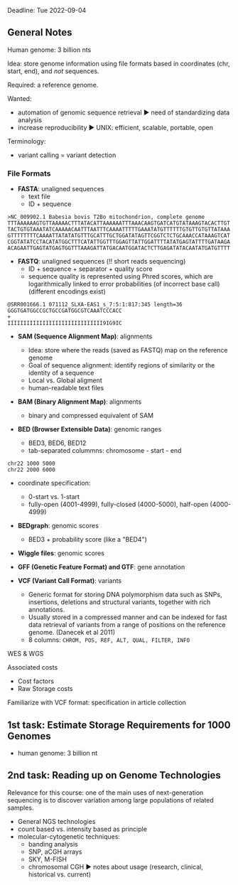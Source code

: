 Deadline: Tue 2022-09-04

## General Notes

Human genome: 3 billion nts

Idea: store genome information using file formats based in coordinates (chr, start, end), and _not_ sequences.

Required: a reference genome.

Wanted: 
* automation of genomic sequence retrieval ▶️ need of standardizing data analysis
* increase reproducibility ▶️ UNIX: efficient, scalable, portable, open

Terminology:
* variant calling = variant detection

### File Formats
* **FASTA**: unaligned sequences
  * text file
  * ID + sequence
  
```
>NC_009902.1 Babesia bovis T2Bo mitochondrion, complete genome
TTTAAAAAAGTGTTAAAAACTTTATACATTAAAAAATTTAAACAAGTGATCATGTATAAAGTACACTTGT
TACTGTGTAAATATCAAAAACAATTTAATTTCAAAATTTTTGAAATATGTTTTTTGTGTTGTGTTATAAA
GTTTTTTTTCAAAATTATATATGTTTGCATTTGCTGGATATAGTTCGGTCTCTGCAAACCATAAAGTCAT
CGGTATATCCTACATATGGCTTTCATATTGGTTTGGAGTTATTGGATTTTATATGAGTATTTTGATAAGA
ACAGAATTGAGTATGAGTGGTTTAAAGATTATGACAATGGATACTCTTGAGATATACAATATGATGTTTT
```

* **FASTQ**: unaligned sequences (:bangbang: short reads sequencing)
  * ID + sequence + separator + quality score
  * sequence quality is represented using Phred scores, which are logarithmically linked to error probabilities (of incorrect base call) (different encodings exist)
```
@SRR001666.1 071112_SLXA-EAS1_s_7:5:1:817:345 length=36
GGGTGATGGCCGCTGCCGATGGCGTCAAATCCCACC
+
IIIIIIIIIIIIIIIIIIIIIIIIIIIIII9IG9IC
```

* **SAM (Sequence Alignment Map)**: alignments
  * Idea: store where the reads (saved as FASTQ) map on the reference genome
  * Goal of sequence alignment: identify regions of similarity or the identity of a sequence
  * Local vs. Global aligment
  * human-readable text files
  
* **BAM (Binary Alignment Map)**: alignments
  * binary and compressed equivalent of SAM
  
* **BED (Browser Extensible Data)**: genomic ranges
  * BED3, BED6, BED12
  * tab-separated colummns: chromosome - start - end

```
chr22 1000 5000
chr22 2000 6000
```
  * coordinate specification: 
    * 0-start vs. 1-start 
    * fully-open (4001-4999), fully-closed (4000-5000), half-open (4000-4999)
    
* **BEDgraph**: genomic scores
  * BED3 + probability score (like a "BED4")
  
* **Wiggle files**: genomic scores

* **GFF (Genetic Feature Format) and GTF**: gene annotation

* **VCF (Variant Call Format)**: variants
  * Generic format for storing DNA polymorphism data such as SNPs, insertions, deletions and structural variants, together with rich annotations. 
  * Usually stored in a compressed manner and can be indexed for fast data retrieval of variants from a range of positions on the reference genome.  (Danecek et al 2011)
  * 8 columns: ```CHROM, POS, REF, ALT, QUAL, FILTER, INFO```

WES & WGS 

Associated costs
* Cost factors
* Raw Storage costs 

Familiarize with VCF format: specification in article collection

## 1st task: Estimate Storage Requirements for 1000 Genomes
* human genome: 3 billion nt

## 2nd task: Reading up on Genome Technologies

Relevance for this course: one of the main uses of next-generation sequencing is to discover variation among large populations of related samples. 

* General NGS technologies
* count based vs. intensity based as principle
* molecular-cytogenetic techniques:
  * banding analysis
  * SNP, aCGH arrays
  * SKY, M-FISH
  * chromosomal CGH
▶️ notes about usage (research, clinical, historical vs. current)

